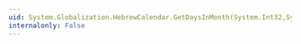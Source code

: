 ```yaml
---
uid: System.Globalization.HebrewCalendar.GetDaysInMonth(System.Int32,System.Int32,System.Int32)
internalonly: False
---
```

